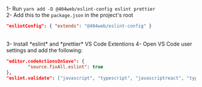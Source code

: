 1- Run `yarn add -D @404web/eslint-config eslint prettier`
</br>
2- Add this to the `package.json` in the project's root 
```json
"eslintConfig": { "extends": "@404web/eslint-config" }
```
  
</br>
3- Install *eslint* and *prettier* VS Code Extentions
4- Open VS Code user settings and add the following:
</br>

```json
"editor.codeActionsOnSave": {
		"source.fixAll.eslint": true
},
"eslint.validate": ["javascript", "typescript", "javascriptreact", "typescriptreact"]
```
